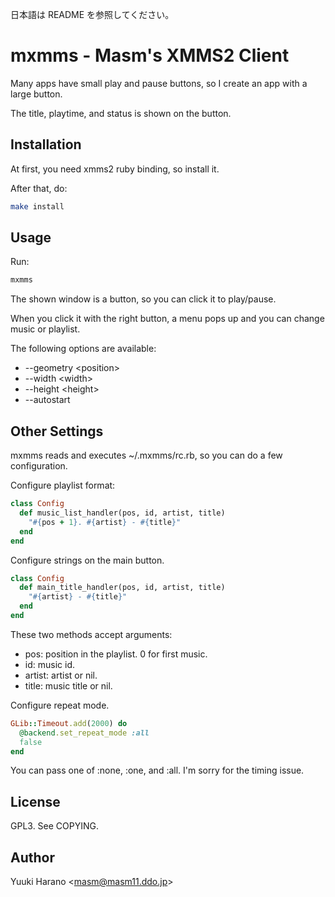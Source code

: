 日本語は README を参照してください。

# mxmms - Masm's XMMS2 Client

Many apps have small play and pause buttons,
so I create an app with a large button.

The title, playtime, and status is shown on the button.

## Installation

At first, you need xmms2 ruby binding, so install it.

After that, do:

```sh
make install
```

## Usage

Run:

```sh
mxmms
```

The shown window is a button, so you can click it to play/pause.

When you click it with the right button, a menu pops up and
you can change music or playlist.

The following options are available:

 - --geometry &lt;position&gt;
 - --width &lt;width&gt;
 - --height &lt;height&gt;
 - --autostart

## Other Settings

mxmms reads and executes ~/.mxmms/rc.rb, so you can do a few configuration.

Configure playlist format:

```ruby
class Config
  def music_list_handler(pos, id, artist, title)
    "#{pos + 1}. #{artist} - #{title}"
  end
end
```

Configure strings on the main button.

```ruby
class Config
  def main_title_handler(pos, id, artist, title)
    "#{artist} - #{title}"
  end
end
```

These two methods accept arguments:

 - pos: position in the playlist. 0 for first music.
 - id: music id.
 - artist: artist or nil.
 - title: music title or nil.

Configure repeat mode.

```ruby
GLib::Timeout.add(2000) do
  @backend.set_repeat_mode :all
  false
end
```

You can pass one of :none, :one, and :all.
I'm sorry for the timing issue.

## License

GPL3. See COPYING.

## Author

Yuuki Harano &lt;masm@masm11.ddo.jp&gt;
